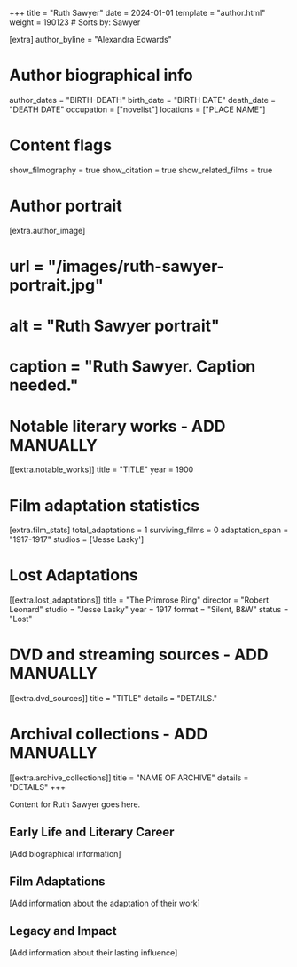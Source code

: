 +++
title = "Ruth Sawyer"
date = 2024-01-01
template = "author.html"
weight = 190123  # Sorts by: Sawyer


[extra]
author_byline = "Alexandra Edwards"

# Author biographical info
author_dates = "BIRTH-DEATH"
birth_date = "BIRTH DATE"
death_date = "DEATH DATE"
occupation = ["novelist"]
locations = ["PLACE NAME"]

# Content flags
show_filmography = true
show_citation = true
show_related_films = true

# Author portrait
[extra.author_image]
# url = "/images/ruth-sawyer-portrait.jpg"
# alt = "Ruth Sawyer portrait"
# caption = "Ruth Sawyer. Caption needed."

# Notable literary works - ADD MANUALLY
[[extra.notable_works]]
title = "TITLE"
year = 1900

# Film adaptation statistics
[extra.film_stats]
total_adaptations = 1
surviving_films = 0
adaptation_span = "1917-1917"
studios = ['Jesse Lasky']
# Lost Adaptations
[[extra.lost_adaptations]]
title = "The Primrose Ring"
director = "Robert Leonard"
studio = "Jesse Lasky"
year = 1917
format = "Silent, B&W"
status = "Lost"


# DVD and streaming sources - ADD MANUALLY
[[extra.dvd_sources]]
title = "TITLE"
details = "DETAILS."

# Archival collections - ADD MANUALLY
[[extra.archive_collections]]
title = "NAME OF ARCHIVE"
details = "DETAILS"
+++

Content for Ruth Sawyer goes here. 

## Early Life and Literary Career

[Add biographical information]

## Film Adaptations

[Add information about the adaptation of their work]

## Legacy and Impact

[Add information about their lasting influence]
